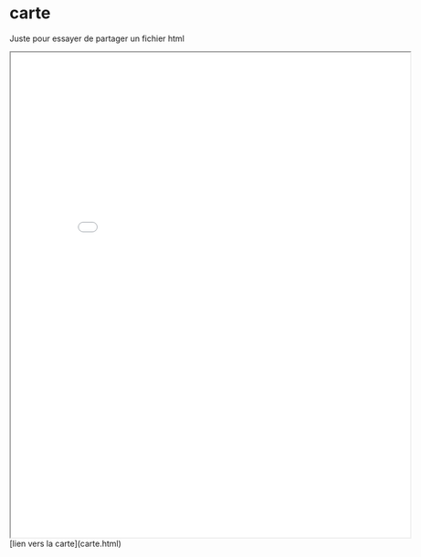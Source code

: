 # carte
Juste pour essayer de partager un fichier html

<iframe src="carte.html" height="850" width="700"></iframe> 
[lien vers la carte](carte.html)
